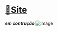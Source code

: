# [🌌Site](https://collectionastronomia-9ifgyzvda-naph4r.vercel.app)
***em contrução***
![image](https://user-images.githubusercontent.com/104214681/196568166-61e61cc6-7b8a-4efc-b928-7d40d441aa9f.png)

